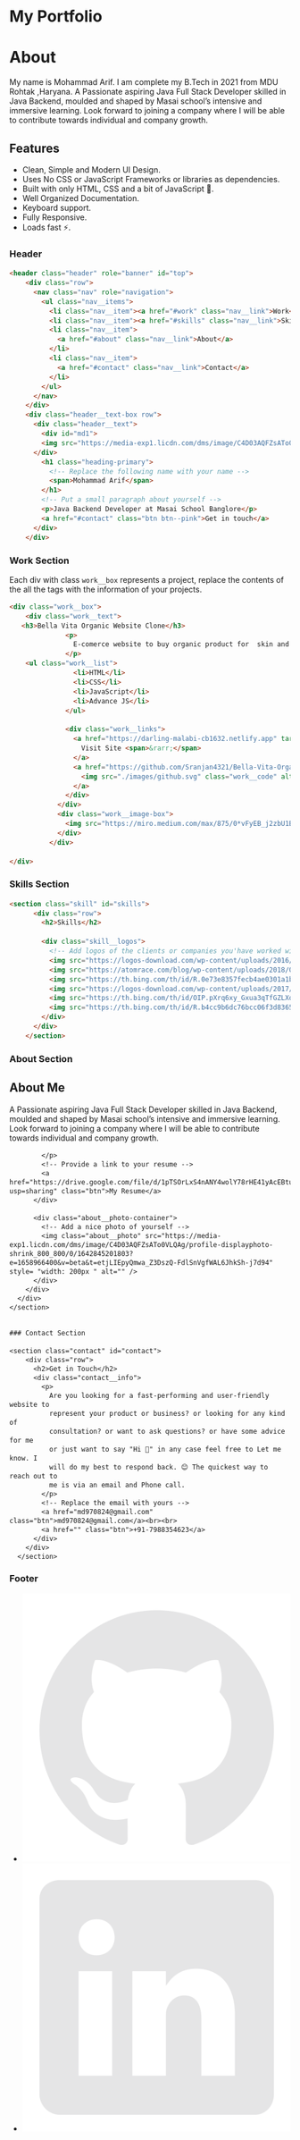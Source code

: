 # My Portfolio 

# About

My name is Mohammad Arif. I am complete my B.Tech in 2021 from MDU Rohtak ,Haryana.
A Passionate aspiring Java Full Stack Developer skilled in Java 
Backend, moulded and shaped by Masai school’s intensive and 
immersive learning.  Look forward to joining a company where 
I will  be able to contribute towards individual and company growth.



## Features

- Clean, Simple and Modern UI Design.
- Uses No CSS or JavaScript Frameworks or libraries as dependencies.
- Built with only HTML, CSS and a bit of JavaScript 🔨.
- Well Organized Documentation.
- Keyboard support.
- Fully Responsive.
- Loads fast ⚡.



### Header

```html
<header class="header" role="banner" id="top">
    <div class="row">
      <nav class="nav" role="navigation">
        <ul class="nav__items">
          <li class="nav__item"><a href="#work" class="nav__link">Work</a></li>
          <li class="nav__item"><a href="#skills" class="nav__link">Skills</a></li>
          <li class="nav__item">
            <a href="#about" class="nav__link">About</a>
          </li>
          <li class="nav__item">
            <a href="#contact" class="nav__link">Contact</a>
          </li>
        </ul>
      </nav>
    </div>
    <div class="header__text-box row">
      <div class="header__text">
        <div id="md1">
        <img src="https://media-exp1.licdn.com/dms/image/C4D03AQFZsATo0VLQAg/profile-displayphoto-shrink_800_800/0/1642845201803?e=1658966400&v=beta&t=etjLIEpyQmwa_Z3DszQ-FdlSnVgfWAL6JhkSh-j7d94" style= "width: 200px " />
      </div>
        <h1 class="heading-primary">
          <!-- Replace the following name with your name -->
          <span>Mohammad Arif</span>
        </h1>
        <!-- Put a small paragraph about yourself -->
        <p>Java Backend Developer at Masai School Banglore</p>
        <a href="#contact" class="btn btn--pink">Get in touch</a>
      </div>
    </div>
```

### Work Section

Each div with class `work__box` represents a project, replace the contents of the all the tags with the information of your projects.

```html
<div class="work__box">
    <div class="work__text">
   <h3>Bella Vita Organic Website Clone</h3>
              <p>
                E-comerce website to buy organic product for  skin and hair.
              </p>
    <ul class="work__list">
                <li>HTML</li>
                <li>CSS</li>
                <li>JavaScript</li>
                <li>Advance JS</li>
              </ul>

              <div class="work__links">
                <a href="https://darling-malabi-cb1632.netlify.app" target="_blank" class="link__text">
                  Visit Site <span>&rarr;</span>
                </a>
                <a href="https://github.com/Sranjan4321/Bella-Vita-Organic" title="View Source Code" target="_blank">
                  <img src="./images/github.svg" class="work__code" alt="GitHub">
                </a>
              </div>
            </div>
            <div class="work__image-box">
              <img src="https://miro.medium.com/max/875/0*vFyEB_j2zbU1BkEw.jpeg" class="work__image" alt="Project 1" />
            </div>
          </div>
   
</div>
```


### Skills Section


```html
<section class="skill" id="skills">
      <div class="row">
        <h2>Skills</h2>

        <div class="skill__logos">
          <!-- Add logos of the clients or companies you'have worked with. -->
          <img src="https://logos-download.com/wp-content/uploads/2016/10/Java_logo.png" class="skill__logo" alt="Company 2" />
          <img src="https://atomrace.com/blog/wp-content/uploads/2018/05/spring-boot-logo.png" class="skill__logo" alt="Company 3" />
          <img src="https://th.bing.com/th/id/R.0e73e8357fecb4ae0301a1bb471f70f4?rik=JKSFq%2brGiTAyJA&riu=http%3a%2f%2fwww.oscarblancarteblog.com%2fwp-content%2fuploads%2f2014%2f09%2fHibernate-logo1-e1429932456458.png&ehk=4oM5U5v790BrqgW96%2bf1eC%2frDcrMV1LypKa74N3a9%2fY%3d&risl=&pid=ImgRaw&r=0" class="skill__logo" alt="Company 1" />
          <img src="https://logos-download.com/wp-content/uploads/2017/07/HTML5_badge.png" class="skill__logo" alt="Company 3" />
          <img src="https://th.bing.com/th/id/OIP.pXrq6xy_Gxua3qTfGZLXqwHaKc?pid=ImgDet&rs=1" class="skill__logo" alt="Company 1" />
          <img src="https://th.bing.com/th/id/R.b4cc9b6dc76bcc06f3d83656720ebde7?rik=005Zzc3fI4jWEw&riu=http%3a%2f%2fpluspng.com%2fimg-png%2flogo-javascript-png-js-logo-png-512.png&ehk=buIL9ARDqRF2NH%2fhTDw3bko77gSWRCCGP8eY%2fUO4eKc%3d&risl=&pid=ImgRaw&r=0" class="skill__logo" alt="Company 1" />
        </div>
      </div>
    </section>
```

### About Section

<section class="about" id="about">
      <div class="row">
        <h2>About Me</h2>
        <div class="about__content">
          <div class="about__text">
            <!-- Replace the below paragraph with info about yourself -->
            <p>
              A Passionate aspiring Java Full Stack Developer skilled in Java 
              Backend, moulded and shaped by Masai school’s intensive and 
              immersive learning.  Look forward to joining a company where 
              I will  be able to contribute towards individual and company growth.


            </p>
            <!-- Provide a link to your resume -->
            <a href="https://drive.google.com/file/d/1pTSOrLxS4nANY4wolY78rHE41yAcEBtu/view?usp=sharing" class="btn">My Resume</a>
          </div>

          <div class="about__photo-container">
            <!-- Add a nice photo of yourself -->
            <img class="about__photo" src="https://media-exp1.licdn.com/dms/image/C4D03AQFZsATo0VLQAg/profile-displayphoto-shrink_800_800/0/1642845201803?e=1658966400&v=beta&t=etjLIEpyQmwa_Z3DszQ-FdlSnVgfWAL6JhkSh-j7d94" style= "width: 200px " alt="" />
          </div>
        </div>
      </div>
    </section>
```

### Contact Section

<section class="contact" id="contact">
    <div class="row">
      <h2>Get in Touch</h2>
      <div class="contact__info">
        <p>
          Are you looking for a fast-performing and user-friendly website to
          represent your product or business? or looking for any kind of
          consultation? or want to ask questions? or have some advice for me
          or just want to say "Hi 👋" in any case feel free to Let me know. I
          will do my best to respond back. 😊 The quickest way to reach out to
          me is via an email and Phone call.
        </p>
        <!-- Replace the email with yours -->
        <a href="md970824@gmail.com" class="btn">md970824@gmail.com</a><br><br>
        <a href="" class="btn">+91-7988354623</a>
      </div>
    </div>
  </section>
```

### Footer

<footer role="contentinfo" class="footer">
    <div class="row">
      <!-- Update the links to point to your accounts -->
      <ul class="footer__social-links">
        <!-- <li class="footer__social-link-item">
          <a href="https://twitter.com/nisarhassan12/" title="Link to Twitter Profile">
            <img src="./images/twitter.svg" class="footer__social-image" alt="Twitter">
          </a>
        </li> -->
        <li class="footer__social-link-item">
          <a href="https://github.com/arif841236" title="Link to Github Profile">
            <img src="./images/github.svg" class="footer__social-image" alt="Github">
          </a>
        </li>
        <!-- <li class="footer__social-link-item">
          <a href="https://codepen.io/nisar_hassan" title="Link to Codepen Profile">
            <img src="./images/codepen.svg" class="footer__social-image" alt="Codepen">
          </a>
        </li> -->
        <li class="footer__social-link-item">
          <a href="https://www.linkedin.com/in/arif841236/">
            <img src="./images/linkedin.svg" title="Link to Linkedin Profile" class="footer__social-image" alt="Linkedin">
          </a>
        </li>
      </ul>

        
```